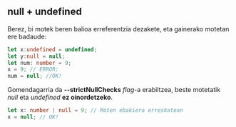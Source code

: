 ## null + undefined

Berez, bi motek beren balioa erreferentzia dezakete, eta gainerako motetan ere badaude:
```typescript
let x:undefined = undefined;
let y:null = null;
let num: number = 9;
x = 9; // ERROR;
num = null; //OK!
```

Gomendagarria da **--strictNullChecks** _flag_-a erabiltzea, beste motetatik _null_ eta _undefined_ **ez oinordetzeko**.

```typescript
let x: number | null = 9; // Moten ebakiera erreskatean
x = null; // OK!
```
